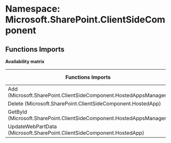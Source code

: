 # Namespace: Microsoft.SharePoint.ClientSideComponent

## Functions Imports

**Availability matrix**

Functions Imports | SPO | SP 2019 | SP 2016 | SP 2013
----------|:---:|:-------:|:-------:|:-------
Add (Microsoft.SharePoint.ClientSideComponent.HostedAppsManager) | ✅ | ❌ | ❌ | ❌
Delete (Microsoft.SharePoint.ClientSideComponent.HostedApp) | ✅ | ❌ | ❌ | ❌
GetById (Microsoft.SharePoint.ClientSideComponent.HostedAppsManager) | ✅ | ❌ | ❌ | ❌
UpdateWebPartData (Microsoft.SharePoint.ClientSideComponent.HostedApp) | ✅ | ❌ | ❌ | ❌
